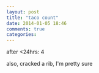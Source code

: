 ```yaml
---
layout: post
title: "taco count"
date: 2014-01-05 18:46
comments: true
categories: 
---
```


after <24hrs: 4

also, cracked a rib, I'm pretty sure 

